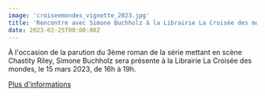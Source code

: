 ```yaml
---
image: 'croiseemondes_vignette_2023.jpg'
title: 'Rencontre avec Simone Buchholz à la Librairie La Croisée des mondes'
date: 2023-02-25T00:00:00Z
---
```


<p>
  À l'occasion de la parution du 3ème roman de la série mettant en scène Chastity Riley, Simone Buchholz sera présente à la Librairie La Croisée des mondes, le 15 mars 2023, de 16h à 19h. <br/>
</p>
<p>
  <a
    href="https://www.l-atalante.com/agenda/simone-buchholz-librairie-la-croisee-des-mondes-paris/"
    rel="noopener noreferrer"
    target="_blank"
  >
    Plus d'informations
  </a>
</p>


